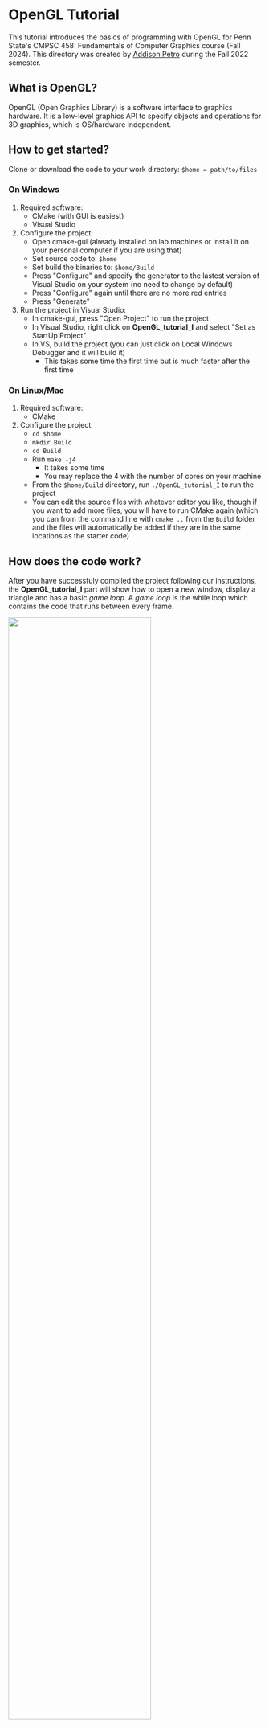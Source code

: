 # OpenGL Tutorial
This tutorial introduces the basics of programming with OpenGL for Penn State's CMPSC 458: Fundamentals of Computer Graphics course (Fall 2024). This directory was created by [Addison Petro](https://github.com/Fisik343) during the Fall 2022 semester.

## What is OpenGL?
OpenGL (Open Graphics Library) is a software interface to graphics hardware.
It is a low-level graphics API to specify objects and operations for 3D graphics, which is OS/hardware independent.
## How to get started?
Clone or download the code to your work directory: `$home = path/to/files`
### On Windows
1. Required software: 
    - CMake (with GUI is easiest)
    - Visual Studio
2. Configure the project:
    - Open cmake-gui (already installed on lab machines or install it on your personal computer if you are using that)
    - Set source code to: `$home`
    - Set build the binaries to: `$home/Build`
    - Press "Configure" and specify the generator to the lastest version of Visual Studio on your system (no need to change by default)
    - Press "Configure" again until there are no more red entries
    - Press "Generate"
3. Run the project in Visual Studio:
    - In cmake-gui, press "Open Project" to run the project
    - In Visual Studio, right click on **OpenGL_tutorial_I** and select "Set as StartUp Project"
    - In VS, build the project (you can just click on Local Windows Debugger and it will build it)
        - This takes some time the first time but is much faster after the first time
  
### On Linux/Mac 
1. Required software:
    - CMake
2. Configure the project:
    - `cd $home`
    - `mkdir Build`
    - `cd Build`
    - Run `make -j4`
        - It takes some time
        - You may replace the 4 with the number of cores on your machine
    - From the `$home/Build` directory, run `./OpenGL_tutorial_I` to run the project
    - You can edit the source files with whatever editor you like, though if you want to add more files, you will have to run CMake again (which you can from the command line with `cmake ..` from the `Build` folder and the files will automatically be added if they are in the same locations as the starter code)

## How does the code work?
After you have successfuly compiled the project following our instructions, the **OpenGL_tutorial_I** part will show how to open a new window, display a triangle and has a basic *game loop*. A *game loop* is the while loop which contains the code that runs between every frame.

<img src='./Figures/demo.png' width=75%>

Now let's dig deeper into the most important parts of the code

### Initialization
In the main function, we firstly initialize and configure **GLFW**.
**GLFW** is a lightweight utility library for OpenGL. It provides simple window and OpenGL context management. Additionally, it provides callback-driven event processing for display, keyboard, mouse, controllers, etc.
```
glfwInit();
```
This initialization function is called near the start of every OpenGL program.

### Create the window
We then create the window by calling the `glfwCreateWindow()` function like this: 
```
GLFWwindow* window = glfwCreateWindow(SCR_WIDTH, SCR_HEIGHT, "OpenGL Session I", NULL, NULL);
```
The parameters of `glfwCreateWindow()` are: width, height, window name, monitor (usually `NULL`) and share (usually `NULL`).

### Build and compile the shader
We will not be covering shaders in much detail right now. We will go back to discuss the vertex and fragment shader in more detail when we get to Project 3: Ray Tracing. For now, what you need to know is that vertex and fragment shaders are required if we want to render to the screen. The shaders we use are written in the shader language GLSL (OpenGL Shading Language). In this tutorial, we only use very simple vertex and fragment shaders.

- Vertex shader
```
#version 330 core
layout (location = 0) in vec3 aPos;

void main()
{
    gl_Position = vec4(aPos.x, aPos.y, aPos.z, 1.0);
}
```
The vertex shader converts each 3D coordinate of a vertex into vec4 of `(x, y, z, w)` where *w* is called perspective division. We will cover this part in matrix transformation lectures. Note that the value *w* is hardcoded as 1.0 for this program.

- Fragment Shader
```
#version 330 core
out vec4 FragColor;

void main()
{
    FragColor = vec4(1.0f, 0.5f, 0.2f, 1.0f);
} 
```
Our fragment shader defines the final color output in vec4 of (red, green, blue, alpha). Note that we are hardcoding the color values here.

### Vertex Input
The OpenGL rendering pipeline is shown below.

<img src='./Figures/renderPipeline.jpg' width=75%>

1. Vertex data

    First, we define the vertex data. As a tutorial example, we define 3 vertices of a triangle in a float-type array:
    ```
    float vertices[] = {
        -0.5f, -0.5f, 0.0f, // left  
        0.5f, -0.5f, 0.0f, // right 
        0.0f,  0.5f, 0.0f  // top   
    };
    ```
    Every three elements in this array indicates the `(x,y,z)` coordinate of a vertex. Note that all of our z-values are 0.0f for now, indicating that our triangle in the xy-plane with z=0.

2. Creating Vertex Buffer Object (VBO)

    *VBO* (Vertex Buffer Object) sets up a buffer to send data to the GPU.
    The *VBO* is created by setting an unsigned int value to refer to it later:
    ```
    unsigned int VBO; \\Vertex Buffer Object ID
    glGenBuffers(1, &VBO); \\Generate Buffer
    ```
    We then bind an array buffer to our *VBO* and set up the buffer data for our *VBO*:
    ```
    glBindBuffer(GL_ARRAY_BUFFER, VBO); \\Bind Buffer with VBO
    glBufferData(GL_ARRAY_BUFFER, sizeof(vertices), vertices, GL_STATIC_DRAW); \\Send data to the buffer
    ```
    Here `GL_ARRAY_BUFFER` indicates the data type, and `GL_STATIC_DRAW` indicates how the GPU will treat the data. These two parameters will remain unchanged for us.

3. Creating Vertex Array Object (VAO)

    Once we have the buffer set up, we need to tell OpenGL how to interpret it.
    The relationship between *VBO* and *VAO* (Vertex Array Object) is shown below:

    <img src='./Figures/relation_VAO_VBO.jpg' width=75%>
    
    Similar to *VBO* initialization, we have:
    ```
    unsigned int VAO; \\Vertex Array Object ID
    glGenVertexArrays(1, &VAO); \\Generate Vertex Array
    ```
    Then we bind the vertex array:
    ```
    glBindVertexArray(VAO);
    ```
    *VAO* creates “attribute pointers” which tell OpenGL how to parse the data.
    ```
    glVertexAttribPointer(0, 3, GL_FLOAT, GL_FALSE, 3 * sizeof(float), (void*)0);
    ```
    The parameters of `glVertexAttribPointer()` are:
    - Location
    - Number of Components
    - Type
    - Normalize Data
    - Stride to next element in array
    - Starting Position of element

    Here, `3` indicates that each vertex is composed of 3 float type values. `3 * sizeof(float)` indicates the stride between vertices, which is the memory size of each vertex element. This is important to keep track of since the data for all the vertices are stored in a contiguous memory block. 

    <img src='./Figures/vertexAttribPointer.jpg' width=75%>

### Game Loop
The game loop is where we actually run the application.
1. Set background color
    
    - We set the background color with:
    `glClearColor(0.2f, 0.3f, 0.3f, 1.0f);`
     which specifies the red, green, blue, and alpha values.
    
    - Then we clear any previous data in buffer:
    `glClear(GL_COLOR_BUFFER_BIT);`

2. Draw our first triangle

    - We need to define the shaders used to render:
    `glUseProgram(shaderProgram);`
    , which we will skip explaining for now and cover in the next tutorial.
    
    - Specify which data to use:
    `glBindVertexArray(VAO);`
    
    - Draw our triangle:
    `glDrawArrays(GL_TRIANGLES, 0, 3);`
        - Mode: Specifies what kind of primitives to render.
        - Starting index
        - Number of indices to be rendered
        
    In this example, `GL_TRIANGLES` tells the function to draw lines between every three points. It starts from the beginning of VAO and renders 3 vertices.
    Although `GL_TRIANGLES` is the easiest and most commonly used, there are other kinds of primitives, including points, lines, polygons, etc.
    
    <img src='./Figures/shape_1.jpg' width=75%>
    <img src='./Figures/shape_2.jpg' width=75%>
    <img src='./Figures/shape_3.jpg' width=75%>

3. Check and call events and swap the buffers
    ```
    glfwSwapBuffers(window);
    glfwPollEvents();
    ```
    These two functions are called at the end of each loop to swap the buffer and see if any keys were pressed since the last loop iteration.

## Practice
Till now hope you have learned the basic struture of an OpenGL program and got familiar with the basic variables and functions for rendering.

Here are some practice tasks:
- Create a Second Triangle

    You need to add more vertices and change `glDrawArrays()` to load 6 vertices instead of 3

- Create a rectangle by combining the two triangles

    Bonus: you may consider using *EBO* (Element Buffer Objects) which is a better solution that stores only the unique vertices and then specifies the order in which we want to draw these vertices.
    Learn how to use it from <https://learnopengl.com/Getting-started/Hello-Triangle>.
    
- Change the color of the triangles.

    Hint: Think about where the color comes from
    
    Bonus: What if we want to specify different colors for each triangle?

## Acknowledgement
Thanks to <https://learnopengl.com/> for providing fantastic figures and tutorials for beginners.

Thanks to <https://github.com/Polytonic/Glitter> for providing the outline of the tutorial code.
